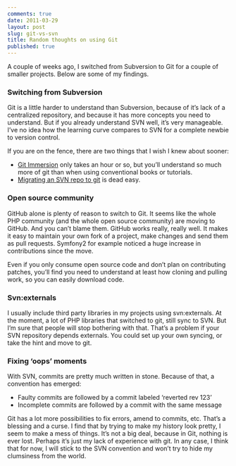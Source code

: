 ```yaml
---
comments: true
date: 2011-03-29
layout: post
slug: git-vs-svn
title: Random thoughts on using Git
published: true
---
```


A couple of weeks ago, I switched from Subversion to Git for a couple of smaller projects. Below are some of my findings.

### Switching from Subversion

Git is a little harder to understand than Subversion, because of it’s lack of a centralized repository, and because it has more concepts you need to understand. But if you already understand SVN well, it’s very manageable. I’ve no idea how the learning curve compares to SVN for a complete newbie to version control.

If you are on the fence, there are two things that I wish I knew about sooner:

  * [Git Immersion](http://gitimmersion.com/) only takes an hour or so, but you’ll understand so much more of git than when using conventional books or tutorials.
  * [Migrating an SVN repo to git](http://help.github.com/svn-importing/) is dead easy.

### Open source community

GitHub alone is plenty of reason to switch to Git. It seems like the whole PHP community (and the whole open source community) are moving to GitHub. And you can’t blame them. GitHub works really, really well. It makes it easy to maintain your own fork of a project, make changes and send them as pull requests. Symfony2 for example noticed a huge increase in contributions since the move.

Even if you only consume open source code and don’t plan on contributing patches, you’ll find you need to understand at least how cloning and pulling work, so you can easily download code.

### Svn:externals

I usually include third party libraries in my projects using svn:externals. At the moment, a lot of PHP libraries that switched to git, still sync to SVN. But I’m sure that people will stop bothering with that. That’s a problem if your SVN repository depends externals. You could set up your own syncing, or take the hint and move to git.

### Fixing ‘oops’ moments

With SVN, commits are pretty much written in stone. Because of that, a convention has emerged:

  * Faulty commits are followed by a commit labeled ‘reverted rev 123’
  * Incomplete commits are followed by a commit with the same message

Git has a lot more possibilities to fix errors, amend to commits, etc. That’s a blessing and a curse. I find that by trying to make my history look pretty, I seem to make a mess of things. It’s not a big deal, because in Git, nothing is ever lost. Perhaps it’s just my lack of experience with git. In any case, I think that for now, I will stick to the SVN convention and won’t try to hide my clumsiness from the world.
